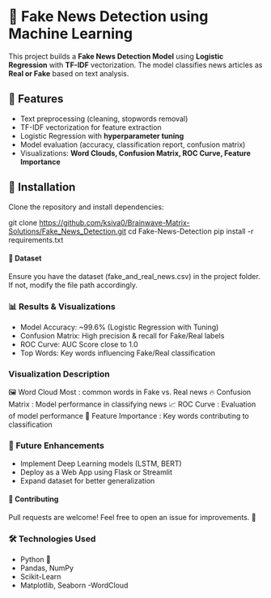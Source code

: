 # 📰 Fake News Detection using Machine Learning

This project builds a **Fake News Detection Model** using **Logistic Regression** with **TF-IDF** vectorization. The model classifies news articles as **Real or Fake** based on text analysis.

## 📌 Features
- Text preprocessing (cleaning, stopwords removal)
- TF-IDF vectorization for feature extraction
- Logistic Regression with **hyperparameter tuning**
- Model evaluation (accuracy, classification report, confusion matrix)
- Visualizations: **Word Clouds, Confusion Matrix, ROC Curve, Feature Importance**


## 🚀 Installation

Clone the repository and install dependencies:

git clone https://github.com/ksiva0/Brainwave-Matrix-Solutions/Fake_News_Detection.git
cd Fake-News-Detection
pip install -r requirements.txt

#### 📂 Dataset
Ensure you have the dataset (fake_and_real_news.csv) in the project folder. If not, modify the file path accordingly.

### 📊 Results & Visualizations
- Model Accuracy: ~99.6% (Logistic Regression with Tuning)
- Confusion Matrix: High precision & recall for Fake/Real labels
- ROC Curve: AUC Score close to 1.0
- Top Words: Key words influencing Fake/Real classification

### Visualization	Description
🖼️ Word Cloud	Most : common words in Fake vs. Real news
🔥 Confusion Matrix	 : Model performance in classifying news
📈 ROC Curve :	Evaluation of model performance
📝 Feature Importance	 : Key words contributing to classification

### 📌 Future Enhancements
- Implement Deep Learning models (LSTM, BERT)
- Deploy as a Web App using Flask or Streamlit
- Expand dataset for better generalization

#### 🤝 Contributing
Pull requests are welcome! Feel free to open an issue for improvements. 🚀

### 🛠 Technologies Used
- Python 🐍
- Pandas, NumPy
- Scikit-Learn
- Matplotlib, Seaborn
-WordCloud
